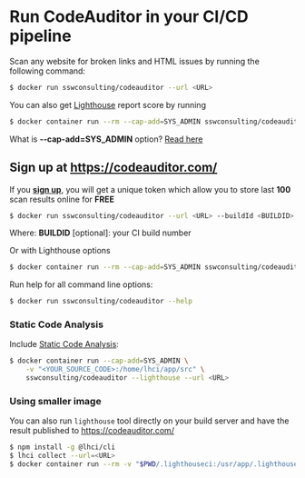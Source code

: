 # Run CodeAuditor in your CI/CD pipeline

Scan any website for broken links and HTML issues by running the following command:

```bash
$ docker run sswconsulting/codeauditor --url <URL>
```

You can also get [Lighthouse](https://developers.google.com/web/tools/lighthouse) report score by running

```bash
$ docker container run --rm --cap-add=SYS_ADMIN sswconsulting/codeauditor --url <URL> --lighthouse
```

What is **--cap-add=SYS_ADMIN** option? [Read here](https://github.com/GoogleChrome/lighthouse-ci/tree/master/docs/recipes/docker-client)

## Sign up at https://codeauditor.com/

If you [**sign up**](https://codeauditor.com/signup), you will get a unique token which allow you to store last **100** scan results online for **FREE**

```bash
$ docker run sswconsulting/codeauditor --url <URL> --buildId <BUILDID> --token <TOKEN>
```
Where: **BUILDID** [optional]: your CI build number

Or with Lighthouse options

```bash
$ docker container run --rm --cap-add=SYS_ADMIN sswconsulting/codeauditor --url <URL> --lighthouse --buildId <BUILDID> --token <TOKEN>
```

Run help for all command line options:

```bash
$ docker run sswconsulting/codeauditor --help
```

### Static Code Analysis
Include [Static Code Analysis](https://sswcodingstandards.web.app/):

```bash
$ docker container run --cap-add=SYS_ADMIN \
    -v "<YOUR_SOURCE_CODE>:/home/lhci/app/src" \
    sswconsulting/codeauditor --lighthouse --url <URL>
```

### Using smaller image
You can also run `lighthouse` tool directly on your build server and have the result published to https://codeauditor.com/

```bash
$ npm install -g @lhci/cli
$ lhci collect --url=<URL>
$ docker container run --rm -v "$PWD/.lighthouseci:/usr/app/.lighthouseci" sswconsulting/codeauditor:light --url <URL> --lighthouse --token <TOKEN>
```
